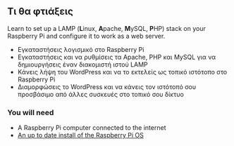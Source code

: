 ## Τι θα φτιάξεις
Learn to set up a LAMP (**L**inux, **A**pache, **M**ySQL, **P**HP) stack on your Raspberry Pi and configure it to work as a web server.

 - Εγκαταστήσεις λογισμικό στο Raspberry Pi
 - Εγκαταστήσεις και να ρυθμίσεις τα Apache, PHP και MySQL για να δημιουργήσεις έναν διακομιστή ιστού LAMP
 - Κάνεις λήψη του WordPress και να το εκτελείς ως τοπικό ιστότοπο στο Raspberry Pi
 - Διαμορφώσεις το WordPress και να κάνεις τον ιστότοπό σου προσβάσιμο από άλλες συσκευές στο τοπικό σου δίκτυο


### You will need
- A Raspberry Pi computer connected to the internet
- [An up to date install of the Raspberry Pi OS](https://www.raspberrypi.org/downloads/)
